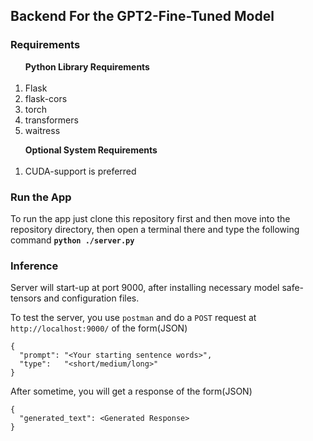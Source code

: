 ## Backend For the GPT2-Fine-Tuned Model

### Requirements

  <ol>
    <span style="font-weight:bold">Python Library Requirements</span>
    <br></br>
    <li>Flask</li>
    <li>flask-cors</li>
    <li>torch</li>
    <li>transformers</li>
    <li>waitress</li>
  </ol>
  <ol>
    <span style="font-weight:bold">Optional System Requirements</span>
    <br></br>
    <li>CUDA-support is preferred </li>

  </ol>

### Run the App

To run the app just clone this repository first and then move into the repository directory, then open a terminal there and type the following command <code style="font-weight:bold">python ./server.py </code>

### Inference

Server will start-up at port 9000, after installing necessary model safe-tensors and configuration files.

To test the server, you use `postman` and do a `POST` request at `http://localhost:9000/` of the form(JSON)

```
{
  "prompt": "<Your starting sentence words>",
  "type":   "<short/medium/long>"
}
```

After sometime, you will get a response of the form(JSON)

```
{
  "generated_text": <Generated Response>
}
```
